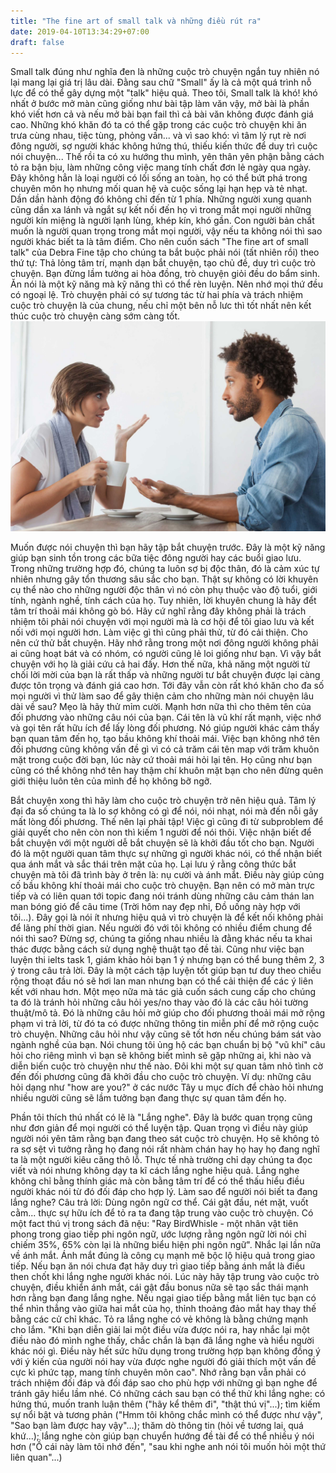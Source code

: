 ```yaml
---
title: "The fine art of small talk và những điều rút ra"
date: 2019-04-10T13:34:29+07:00
draft: false
---
```

  
Small talk đúng như nghĩa đen là những cuộc trò chuyện ngắn tuy nhiên nó lại mang lại giá trị lâu dài. Đằng sau chữ "Small" ấy là cả một quá trình nỗ lực để có thể gây dựng một "talk" hiệu quả. Theo tôi, Small talk là khó! khó nhất ở bước mở màn cũng giống như bài tập làm văn vậy, mở bài là phần khó viết hơn cả và nếu mở bài bạn fail thì cả bài văn không được đánh giá cao. Những khó khăn đó ta có thể gặp trong các cuộc trò chuyện khi ăn trưa cùng nhau, tiệc tùng, phỏng vấn... và vì sao khó: vì tâm lý rụt rè nơi đông người, sợ người khác không hứng thú, thiếu kiến thức để duy trì cuộc nói chuyện... Thế rồi ta có xu hướng thu mình, yên thân yên phận bằng cách tỏ ra bận bịu, làm những công việc mang tính chất đơn lẻ ngày qua ngày. Đây không hẳn là loại người có lối sống an toàn, họ có thể bứt phá trong chuyên môn họ nhưng mối quan hệ và cuộc sống lại hạn hẹp và tẻ nhạt. Dần dần hành động đó không chỉ đến từ 1 phía. Những người xung quanh cũng dần xa lánh và ngắt sự kết nối đến họ vì trong mắt mọi người những người kín miệng là người lạnh lùng, khép kín, khó gần. Con người bản chất muốn là người quan trọng trong mắt mọi người, vậy nếu ta không nói thì sao người khác biết ta là tâm điểm. Cho nên cuốn sách "The fine art of small talk" của Debra Fine tập cho chúng ta bắt buộc phải nói (tất nhiên rồi) theo thứ tự: Thả lỏng tâm trí, mạnh dạn bắt chuyện, tạo chủ đề, duy trì cuộc trò chuyện. Bạn đừng lầm tưởng ai hòa đồng, trò chuyện giỏi đều do bẩm sinh. Ăn nói là một kỹ năng mà kỹ năng thì có thể rèn luyện. Nên nhớ mọi thứ đều có ngoại lệ. Trò chuyện phải có sự tương tác từ hai phía và trách nhiệm cuộc trò chuyện là của chung, nếu chỉ một bên nỗ lưc thì tốt nhất nên kết thúc cuộc trò chuyện càng sớm càng tốt.  
!['asadasd'](../../image/conversation.jpg)

Muốn được nói chuyện thì bạn hãy tập bắt chuyện trước. Đây là một kỹ năng giúp bạn sinh tồn trong các bữa tiệc đông người hay các buổi giao lưu. Trong những trường hợp đó, chúng ta luôn sợ bị độc thân, đó là cảm xúc tự nhiên nhưng gây tổn thương sâu sắc cho bạn. Thật sự không có lời khuyên cụ thể nào cho những người độc thân vì nó còn phụ thuộc vào độ tuổi, giới tính, ngành nghề, tính cách của họ. Tuy nhiên, lời khuyên chung là hãy đểt tâm trí thoải mái không gò bó. Hãy cứ nghĩ rằng đây không phải là trách nhiệm tôi phải nói chuyện với mọi người mà là cơ hội để tôi giao lưu và kết nối với mọi người hơn. Làm việc gì thì cũng phải thử, từ đó cải thiện. Cho nên cứ thử bắt chuyện. Hãy nhớ rằng trong một nơi đông người không phải ai cũng hoạt bát và có nhóm, có người cũng lẻ loi giống như bạn. Vì vậy bắt chuyện với họ là giải  cứu cả hai đấy. Hơn thế nữa, khả năng một người từ chối lời mời của bạn là rất thấp và những người tư bắt chuyện được lại càng được tôn trọng và đánh giá cao hơn. Tới đây vẫn còn rất khó khăn cho đa số mọi người vì thử làm sao để gây thiện cảm cho những màn nói chuyện lâu dài về sau? Mẹo là hãy thử mỉm cười. Mạnh hơn nữa thì cho thêm tên của đối phương vào những câu nói của bạn. Cái tên là vũ khí rất mạnh, việc nhớ và gọi tên rất hữu ích để lấy lòng đối phương. Nó giúp người khác cảm thấy bạn quan tâm đến họ, tạo bầu không khí thoải mái. Việc bạn không nhớ tên đối phương cũng không vấn đề gì vì có cả trăm cái tên map với trăm khuôn mặt trong cuộc đời bạn, lúc này cứ thoải mái hỏi lại tên. Họ cũng như bạn cũng có thể không nhớ tên hay thậm chí khuôn mặt bạn cho nên đừng quên giới thiệu luôn tên của mình để họ không bỡ ngỡ.  

Bắt chuyện xong thì hãy làm cho cuộc trò chuyện trở nên hiệu quả. Tâm lý đại đa số  chúng ta là lo sợ không có gì để nói, nói nhạt, nói mà đến nỗi gây mất lòng đối phương. Thế nên lại phải tập! Việc gì cũng đi từ subproblem để giải quyết cho nên còn non thì kiếm 1 người để nói thôi. Việc nhận biết để bắt chuyện với một người dễ bắt chuyện sẽ là khởi đầu tốt cho bạn. Người đó là một người quan tâm thực sự những gì người khác nói, có thể nhận biết qua ánh mắt và sắc thái trên mặt của họ. Lại lưu ý rằng công thức bắt chuyện mà tôi đã trình bày ở trên là: nụ cười và ánh mắt. Điều này giúp củng cố bầu không khí thoải mái cho cuộc trò chuyện. Bạn nên có mở màn trực tiếp và có liên quan tới topic đang nói tránh dùng những câu cảm thán lan man bóng gió để câu time (Trời hôm nay đẹp nhỉ, Đồ uống này hợp với tôi...). Đây gọi là nói ít nhưng hiệu quả vì trò chuyện là để kết nối không phải để lãng phí thời gian. Nếu người đó với tôi không có nhiều điểm chung để nói thì sao? Đừng sợ, chúng ta giống nhau nhiều là đằng khác nếu ta khai thác được bằng cách sử dụng nghệ thuật tạo đề tài.  Cũng như việc bạn luyện thi ielts task 1, giám khảo hỏi bạn 1 ý nhưng bạn có thể bung thêm 2, 3 ý trong câu trả lời. Đây là một cách tập luyện tốt giúp bạn tư duy theo chiều rộng thoạt đầu nó sẽ hơi lan man nhưng bạn có thể cải thiện để các ý liên kết với nhau hơn. Một mẹo nữa mà tác giả cuốn sách cung cấp cho chúng ta đó là tránh hỏi những câu hỏi yes/no thay vào đó là các câu hỏi tường thuật/mô tả. Đó là những câu hỏi mở giúp cho đối phương thoải mái mở rộng phạm vi trả lời, từ đó ta có được những thông tin miễn phí để mở rộng cuộc trò chuyện. Những câu hỏi như vậy cũng sẽ tốt hơn nếu chúng bám sát vào ngành nghề của bạn. Nói chung tôi ủng hộ các bạn chuẩn bị bộ "vũ khí" câu hỏi cho riêng mình vì bạn sẽ không biết mình sẽ gặp những ai, khi nào và diễn biến cuộc trò chuyện như thế nào. Đôi khi một sự quan tâm nhỏ tình cờ đến đối phương cũng đã khởi đầu cho cuộc trò chuyện. Ví dụ: những câu hỏi dạng như "how are you?" ở các nước Tây  u mục đích để chào hỏi nhưng nhiều người cũng sẽ lầm tưởng bạn đang thực sự quan tâm đến họ.  

Phần tôi thích thú nhất có lẽ là "Lắng nghe". Đây là bước quan trọng cũng như đơn giản để mọi người có thể luyện tập. Quan trọng vì điều này giúp người nói yên tâm rằng bạn đang theo sát cuộc trò chuyện. Họ sẽ không tỏ ra sợ sệt vì tưởng rằng họ đang nói rất nhàm chán hay họ hay họ đang nghĩ ta là một người kiêu căng thô lỗ. Thực tế nhà trường chỉ dạy chúng ta đọc viết và nói nhưng không dạy ta kĩ cách lắng nghe hiệu quả. Lắng nghe không chỉ bằng thính giác mà còn bằng tâm trí để có thể thấu hiểu điều người khác nói từ đó đối đáp cho hợp lý. Làm sao để người nói biết ta đang lắng nghe? Câu trả lời: Dùng ngôn ngữ cơ thể. Cái gật đầu, nét mặt, vuốt cằm... thực sự hữu ích để tỏ ra ta đang tập trung vào cuộc trò chuyện. Có một fact thú vị trong sách đã nệu: "Ray BirdWhisle - một nhân vật tiên phong trong giao tiếp phi ngôn ngữ, ước lượng rằng ngôn ngữ lời nói chỉ chiếm 35%, 65% còn lại là những biểu hiện phi ngôn ngữ". Nhắc lại lần nữa về ánh mắt. Ánh mắt đúng là công cụ mạnh mẽ bộc lộ hiệu quả trong giao tiếp. Nếu bạn ăn nói chưa đạt hãy duy trì giao tiếp bằng ánh mắt là điều then chốt khi lắng nghe người khác nói. Lúc này hãy tập trung vào cuộc trò chuyện, điều khiển ánh mắt, cái gật đầu bonus nữa sẽ tạo sắc thái mạnh hơn rằng bạn đang lắng nghe. Nếu ngại giao tiếp bằng mắt liên tục bạn có thể nhìn thẳng vào giữa hai mắt của họ, thỉnh thoảng đảo mắt hay thay thế bằng các cử chỉ khác. Tỏ ra lắng nghe có vẻ không là bằng chứng mạnh cho lắm. "Khi bạn diễn giải lai một điều vừa được nói ra, hay nhắc lại một điều nào đó mình nghe thấy, chắc chắn là bạn đã lắng nghe và hiểu người khác nói gì. Điều này hết sức hữu dụng trong trường hợp bạn không đồng ý với ý kiến của người nói hay vừa được nghe người đó giải thích một vấn đề cực kì phức tạp, mang tính chuyên môn cao". Nhớ rằng bạn vẫn phải có trách nhiệm đối đáp và đối đáp sao cho phù hợp với những gì bạn nghe để tránh gây hiểu lầm nhé. Có những cách sau bạn có thể thử khi lắng nghe: có hứng thú, muốn tranh luận thêm ("hãy kể thêm đi", "thật thú vị"...); tìm kiếm sự nổi bật và tương phản ("Hmm tôi không chắc mình có thể được như vậy", "Sao bạn làm được hay vậy"...); thăm dò thông tin (hỏi về tương lai, quá khứ...); lắng nghe còn giúp bạn chuyển hướng đề tài để có thể nhiều ý nói hơn ("Ồ cái này làm tôi nhớ đến", "sau khi nghe anh nói tôi muốn hỏi một thứ liên quan"...)  
